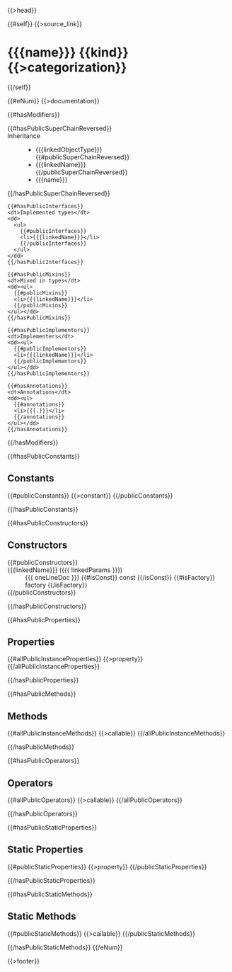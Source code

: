 {{>head}}

{{#self}}
  {{>source_link}}
  # {{{name}}} {{kind}} {{>categorization}}
{{/self}}

{{#eNum}}
{{>documentation}}

{{#hasModifiers}}
  <dl>
    {{#hasPublicSuperChainReversed}}
    <dt>Inheritance</dt>
    <dd><ul>
      <li>{{{linkedObjectType}}}</li>
      {{#publicSuperChainReversed}}
      <li>{{{linkedName}}}</li>
      {{/publicSuperChainReversed}}
      <li>{{{name}}}</li>
    </ul></dd>
    {{/hasPublicSuperChainReversed}}

    {{#hasPublicInterfaces}}
    <dt>Implemented types</dt>
    <dd>
      <ul>
        {{#publicInterfaces}}
        <li>{{{linkedName}}}</li>
        {{/publicInterfaces}}
      </ul>
    </dd>
    {{/hasPublicInterfaces}}

    {{#hasPublicMixins}}
    <dt>Mixed in types</dt>
    <dd><ul>
      {{#publicMixins}}
      <li>{{{linkedName}}}</li>
      {{/publicMixins}}
    </ul></dd>
    {{/hasPublicMixins}}

    {{#hasPublicImplementors}}
    <dt>Implementers</dt>
    <dd><ul>
      {{#publicImplementors}}
      <li>{{{linkedName}}}</li>
      {{/publicImplementors}}
    </ul></dd>
    {{/hasPublicImplementors}}

    {{#hasAnnotations}}
    <dt>Annotations</dt>
    <dd><ul>
      {{#annotations}}
      <li>{{{.}}}</li>
      {{/annotations}}
    </ul></dd>
    {{/hasAnnotations}}
  </dl>
{{/hasModifiers}}

{{#hasPublicConstants}}
## Constants

<dl>
  {{#publicConstants}}
  {{>constant}}
  {{/publicConstants}}
</dl>
{{/hasPublicConstants}}

{{#hasPublicConstructors}}
## Constructors

<dl>
  {{#publicConstructors}}
  <dt>
    {{{linkedName}}} ({{{ linkedParams }}})
  </dt>
  <dd>
    {{{ oneLineDoc }}}
    {{#isConst}}
    const
    {{/isConst}}
    {{#isFactory}}
    factory
    {{/isFactory}}
  </dd>
  {{/publicConstructors}}
</dl>
{{/hasPublicConstructors}}

{{#hasPublicProperties}}
## Properties

<dl>
  {{#allPublicInstanceProperties}}
  {{>property}}
  {{/allPublicInstanceProperties}}
</dl>
{{/hasPublicProperties}}

{{#hasPublicMethods}}
## Methods
<dl>
  {{#allPublicInstanceMethods}}
  {{>callable}}
  {{/allPublicInstanceMethods}}
</dl>
{{/hasPublicMethods}}

{{#hasPublicOperators}}
## Operators
<dl>
  {{#allPublicOperators}}
  {{>callable}}
  {{/allPublicOperators}}
</dl>
{{/hasPublicOperators}}

{{#hasPublicStaticProperties}}
## Static Properties

<dl>
  {{#publicStaticProperties}}
  {{>property}}
  {{/publicStaticProperties}}
</dl>
{{/hasPublicStaticProperties}}

{{#hasPublicStaticMethods}}
## Static Methods
<dl>
  {{#publicStaticMethods}}
  {{>callable}}
  {{/publicStaticMethods}}
</dl>
{{/hasPublicStaticMethods}}
{{/eNum}}

{{>footer}}
